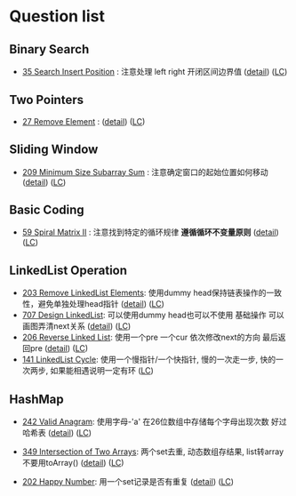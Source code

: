 # Question list

## Binary Search

- [35 Search Insert Position](./Array/35_search_insert_position.java) : 注意处理 left right 开闭区间边界值 ([detail](https://mp.weixin.qq.com/s/fCf5QbPDtE6SSlZ1yh_q8Q)) ([LC](https://leetcode.com/problems/search-insert-position/))

## Two Pointers

- [27 Remove Element](./Array/27_remove_element.java) : ([detail](https://mp.weixin.qq.com/s/wj0T-Xs88_FHJFwayElQlA)) ([LC](https://leetcode.com/problems/remove-element/))

## Sliding Window

- [209 Minimum Size Subarray Sum](./Array/209_minimum_size_subarray_sum.java) : 注意确定窗口的起始位置如何移动 ([detail](https://mp.weixin.qq.com/s/UrZynlqi4QpyLlLhBPglyg)) ([LC](https://leetcode.com/problems/minimum-size-subarray-sum/))

## Basic Coding

- [59 Spiral Matrix II](./Array/59_spiral_matrix_2.java) : 注意找到特定的循环规律 **遵循循环不变量原则** ([detail](https://mp.weixin.qq.com/s/KTPhaeqxbMK9CxHUUgFDmg)) ([LC](https://leetcode.com/problems/spiral-matrix-ii/))

## LinkedList Operation

- [203 Remove LinkedList Elements](./LinkedList/203_remove_LinkedList_elements.java): 使用dummy head保持链表操作的一致性，避免单独处理head指针 ([detail](https://mp.weixin.qq.com/s/slM1CH5Ew9XzK93YOQYSjA)) ([LC](https://leetcode.com/problems/remove-linked-list-elements/))
- [707 Design LinkedList](./LinkedList/707_design_LinkedList.java): 可以使用dummy head也可以不使用 基础操作 可以画图弄清next关系 ([detail](https://mp.weixin.qq.com/s/Cf95Lc6brKL4g2j8YyF3Mg)) ([LC](https://leetcode.com/problems/design-linked-list/))
- [206 Reverse Linked List](./LinkedList/206_reverse_LinkedList.java): 使用一个pre 一个cur 依次修改next的方向 最后返回pre ([detail](https://mp.weixin.qq.com/s/pnvVP-0ZM7epB8y3w_Njwg)) ([LC](https://leetcode.com/problems/reverse-linked-list/))
- [141 LinkedList Cycle](./LinkedList/141_linkedlist_cycle.java): 使用一个慢指针/一个快指针, 慢的一次走一步, 快的一次两步, 如果能相遇说明一定有环 ([LC](https://leetcode.com/problems/linked-list-cycle/))

## HashMap

- [242 Valid Anagram](./HashMap/242_valid_anagram.java): 使用字母-'a' 在26位数组中存储每个字母出现次数 好过哈希表 ([detail](https://mp.weixin.qq.com/s/vM6OszkM6L1Mx2Ralm9Dig)) ([LC](https://leetcode.com/problems/valid-anagram/))

- [349 Intersection of Two Arrays](./HashMap/349_intersection_of_two_arrays.java): 两个set去重, 动态数组存结果, list转array不要用toArray() ([detail](https://mp.weixin.qq.com/s/N9iqAchXreSVW7zXUS4BVA)) ([LC](https://leetcode.com/problems/intersection-of-two-arrays/))
- [202 Happy Number](./HashMap/202_happy_number.java): 用一个set记录是否有重复 ([detail](https://mp.weixin.qq.com/s/G4Q2Zfpfe706gLK7HpZHpA)) ([LC](https://leetcode.com/problems/happy-number/))


